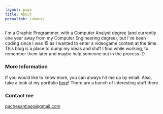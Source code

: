```yaml
---
layout: page
title: About
permalink: /about/
---
```


I'm a Graphic Programmer, with a Computer Analyst degree (and currently one year away from my Computer Engineering degree), but I've been coding since I was 15 as I wanted to enter a videogame contest at the time.
This blog is a place to dump my ideas and stuff I find while working, to remember them later and maybe help someone out in the process :D.


### More Information
If you would like to know more, you can always hit me up by email. Also, take a look at my portfolio [here](https://www.santiagopportfolio.xyz)! There are a bunch of interesting stuff there

### Contact me

[pachesantiago@gmail.com](mailto:pachesantiago@gmail.com)
